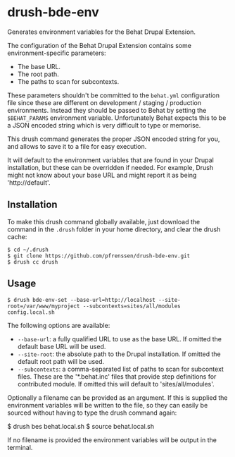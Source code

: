 # drush-bde-env

Generates environment variables for the Behat Drupal Extension.

The configuration of the Behat Drupal Extension contains some
environment-specific parameters:

- The base URL.
- The root path.
- The paths to scan for subcontexts.

These parameters shouldn't be committed to the ``behat.yml`` configuration file
since these are different on development / staging / production environments.
Instead they should be passed to Behat by setting the ``$BEHAT_PARAMS``
environment variable. Unfortunately Behat expects this to be a JSON encoded
string which is very difficult to type or memorise.

This drush command generates the proper JSON encoded string for you, and allows
to save it to a file for easy execution.

It will default to the environment variables that are found in your Drupal
installation, but these can be overridden if needed. For example, Drush might
not know about your base URL and might report it as being 'http://default'.

## Installation

To make this drush command globally available, just download the command in
the ``.drush`` folder in your home directory, and clear the drush cache:

    $ cd ~/.drush
    $ git clone https://github.com/pfrenssen/drush-bde-env.git
    $ drush cc drush

## Usage

    $ drush bde-env-set --base-url=http://localhost --site-root=/var/www/myproject --subcontexts=sites/all/modules config.local.sh

The following options are available:
- ``--base-url``: a fully qualified URL to use as the base URL. If omitted the
  default base URL will be used.
- ``--site-root``: the absolute path to the Drupal installation. If omitted the
  default root path will be used.
- ``--subcontexts``: a comma-separated list of paths to scan for subcontext
  files. These are the '*.behat.inc' files that provide step definitions for
  contributed module. If omitted this will default to 'sites/all/modules'.

Optionally a filename can be provided as an argument. If this is supplied the
environment variables will be written to the file, so they can easily be sourced
without having to type the drush command again:

   $ drush bes behat.local.sh
   $ source behat.local.sh

If no filename is provided the environment variables will be output in the
terminal.
